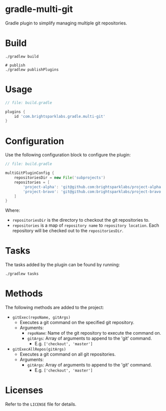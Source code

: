 # gradle-multi-git

Gradle plugin to simplify managing multiple git repositories.

# Build

```shell
./gradlew build

# publish
./gradlew publishPlugins
```

# Usage

```groovy
// file: build.gradle

plugins {
    id 'com.brightsparklabs.gradle.multi-git'
}
```

# Configuration

Use the following configuration block to configure the plugin:

```groovy
// file: build.gradle

multiGitPluginConfig {
    repositoriesDir = new File('subprojects')
    repositories = [
        'project-alpha': 'git@github.com:brightsparklabs/project-alpha.git',
        'project-bravo': 'git@github.com:brightsparklabs/project-bravo.git',
    ]
}
```

Where:

- `repositoriesDir` is the directory to checkout the git repositories to.
- `repositories` is a map of `repository name` to `repository location`. Each
  repository will be checked out to the `repositoriesDir`.

# Tasks

The tasks added by the plugin can be found by running:

```shell
./gradlew tasks
```

# Methods

The following methods are added to the project:

- `gitExec(repoName, gitArgs)`
    - Executes a git command on the specified git repository.
    - Arguments:
        - `repoName`: Name of the git repository to execute the command on.
        - `gitArgs`: Array of arguments to append to the 'git' command.
            - E.g. `['checkout', 'master']`
- `gitExecAllRepos(gitArgs)`
    - Executes a git command on all git repositories.
    - Arguments:
        - `gitArgs`: Array of arguments to append to the 'git' command.
            - E.g. `['checkout', 'master']`

# Licenses

Refer to the `LICENSE` file for details.

